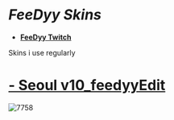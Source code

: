 # *FeeDyy Skins*

* [**FeeDyy Twitch**](https://www.twitch.tv/feedyy_osu)

 Skins i use regularly 
 
 # [- Seoul v10_feedyyEdit](https://mega.nz/file/GVwwRAJZ#BLbmQxfWxecVO0UU0Kf0-kixvbC2_MtTNy_eFuq52Oc)
 ![7758](https://user-images.githubusercontent.com/122746109/212560006-ce017c0e-4283-4ccb-8518-308bfcc77b98.jpg)
